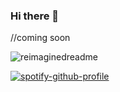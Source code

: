 ### Hi there 👋
//coming soon

<!--
**JustinhSE/JustinhSE** is a ✨ _special_ ✨ repository because its `README.md` (this file) appears on your GitHub profile.

Here are some ideas to get you started:

- 🔭 I’m currently working on ...
- 🌱 I’m currently learning ...
- 👯 I’m looking to collaborate on ...
- 🤔 I’m looking for help with ...
- 💬 Ask me about ...
- 📫 How to reach me: ...
- 😄 Pronouns: ...
- ⚡ Fun fact: ...

-->


<img src="https://myreadme.vercel.app/api/embed/JustinhSE?panels=userstatistics,toprepositories,toplanguages,commitgraph" alt="reimaginedreadme" />

[![spotify-github-profile](https://spotify-github-profile.vercel.app/api/view?uid=49g1pe18e5cf7t6f7cj1vbjtp&cover_image=false&theme=default&show_offline=false&background_color=121212&interchange=false&bar_color=53b14f&bar_color_cover=false)](https://open.spotify.com/user/49g1pe18e5cf7t6f7cj1vbjtp?si=66f1b672ff254432)
